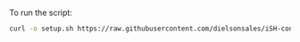 To run the script:

```sh
curl -o setup.sh https://raw.githubusercontent.com/dielsonsales/iSH-config/refs/heads/main/setup.sh && sh setup.sh && rm setup.sh
```

